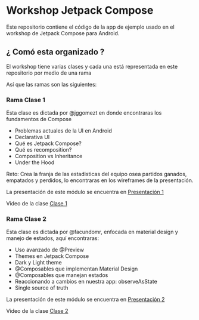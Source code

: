 # Workshop Jetpack Compose
Este repositorio contiene el código de la app de ejemplo usado en el workshop de Jetpack Compose para Android.

## ¿ Comó esta organizado ?
El workshop tiene varias clases y cada una está representada en este repositorio por medio de una rama

Así que las ramas son las siguientes:

### Rama Clase 1
Esta clase es dictada por @jggomezt en donde encontraras los fundamentos de Compose

  - Problemas actuales de la UI en Android
  - Declarativa UI
  - Qué es Jetpack Compose?
  - Qué es recomposition?
  - Composition vs Inheritance
  - Under the Hood
  
Reto: Crea la franja de las estadisticas del equipo osea partidos ganados, empatados y perdidos, lo encontraras en los wireframes de la presentación.
  
La presentación de este módulo se encuentra en [Presentación 1](https://speakerdeck.com/jggomez/jetpack-compose-foundations)

Video de la clase [Clase 1](https://youtu.be/7_6_q7riG7Q)

### Rama Clase 2
Esta clase es dictada por @facundomr, enfocada en material design y manejo de estados, aquí encontraras:

  - Uso avanzado de @Preview
  - Themes en Jetpack Compose
  - Dark y Light theme
  - @Composables que implementan Material Design
  - @Composables que manejan estados
  - Reaccionando a cambios en nuestra app: observeAsState
  - Single source of truth

La presentación de este módulo se encuentra en [Presentación 2](https://speakerdeck.com/jggomez/workshop-jetpack-compose-class-2)

Video de la clase [Clase 2](https://youtu.be/0ZSbu6adcCg)
